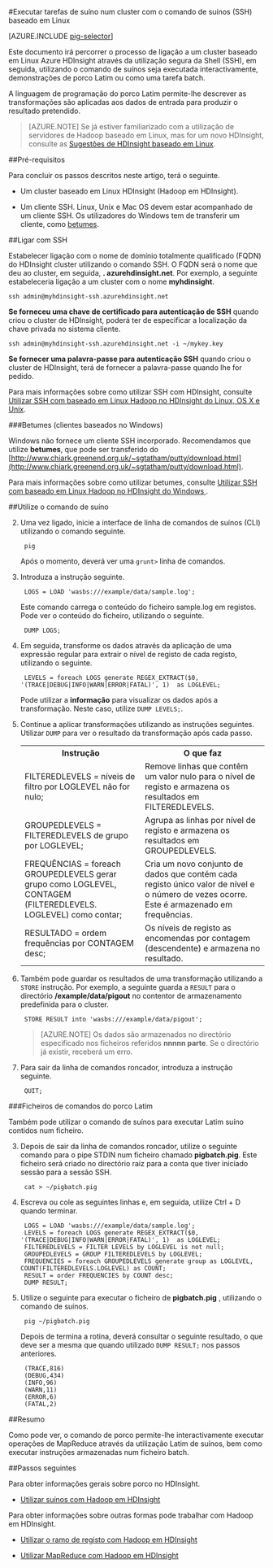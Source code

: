 <properties
   pageTitle="Utilizar Hadoop suínos com SSH num HDInsight cluster | Microsoft Azure"
   description="Obter informações sobre como ligar a um cluster baseado em Linux Hadoop com SSH e, em seguida, utilize o comando de suínos seja executada interactivamente demonstrações de porco Latim ou como uma tarefa batch."
   services="hdinsight"
   documentationCenter=""
   authors="Blackmist"
   manager="jhubbard"
   editor="cgronlun"
    tags="azure-portal"/>

<tags
   ms.service="hdinsight"
   ms.devlang="na"
   ms.topic="article"
   ms.tgt_pltfrm="na"
   ms.workload="big-data"
   ms.date="10/11/2016"
   ms.author="larryfr"/>

#<a name="run-pig-jobs-on-a-linux-based-cluster-with-the-pig-command-ssh"></a>Executar tarefas de suíno num cluster com o comando de suínos (SSH) baseado em Linux

[AZURE.INCLUDE [pig-selector](../../includes/hdinsight-selector-use-pig.md)]

Este documento irá percorrer o processo de ligação a um cluster baseado em Linux Azure HDInsight através da utilização segura da Shell (SSH), em seguida, utilizando o comando de suínos seja executada interactivamente, demonstrações de porco Latim ou como uma tarefa batch.

A linguagem de programação do porco Latim permite-lhe descrever as transformações são aplicadas aos dados de entrada para produzir o resultado pretendido.

> [AZURE.NOTE] Se já estiver familiarizado com a utilização de servidores de Hadoop baseado em Linux, mas for um novo HDInsight, consulte as [Sugestões de HDInsight baseado em Linux](hdinsight-hadoop-linux-information.md).

##<a id="prereq"></a>Pré-requisitos

Para concluir os passos descritos neste artigo, terá o seguinte.

* Um cluster baseado em Linux HDInsight (Hadoop em HDInsight).

* Um cliente SSH. Linux, Unix e Mac OS devem estar acompanhado de um cliente SSH. Os utilizadores do Windows tem de transferir um cliente, como [betumes](http://www.chiark.greenend.org.uk/~sgtatham/putty/download.html).

##<a id="ssh"></a>Ligar com SSH

Estabelecer ligação com o nome de domínio totalmente qualificado (FQDN) do HDInsight cluster utilizando o comando SSH. O FQDN será o nome que deu ao cluster, em seguida, **. azurehdinsight.net**. Por exemplo, a seguinte estabeleceria ligação a um cluster com o nome **myhdinsight**.

    ssh admin@myhdinsight-ssh.azurehdinsight.net

**Se forneceu uma chave de certificado para autenticação de SSH** quando criou o cluster de HDInsight, poderá ter de especificar a localização da chave privada no sistema cliente.

    ssh admin@myhdinsight-ssh.azurehdinsight.net -i ~/mykey.key

**Se fornecer uma palavra-passe para autenticação SSH** quando criou o cluster de HDInsight, terá de fornecer a palavra-passe quando lhe for pedido.

Para mais informações sobre como utilizar SSH com HDInsight, consulte [Utilizar SSH com baseado em Linux Hadoop no HDInsight do Linux, OS X e Unix](hdinsight-hadoop-linux-use-ssh-unix.md).

###<a name="putty-windows-based-clients"></a>Betumes (clientes baseados no Windows)

Windows não fornece um cliente SSH incorporado. Recomendamos que utilize **betumes**, que pode ser transferido do [http://www.chiark.greenend.org.uk/~sgtatham/putty/download.html](http://www.chiark.greenend.org.uk/~sgtatham/putty/download.html).

Para mais informações sobre como utilizar betumes, consulte [Utilizar SSH com baseado em Linux Hadoop no HDInsight do Windows ](hdinsight-hadoop-linux-use-ssh-windows.md).

##<a id="pig"></a>Utilize o comando de suíno

2. Uma vez ligado, inicie a interface de linha de comandos de suínos (CLI) utilizando o comando seguinte.

        pig

    Após o momento, deverá ver uma `grunt>` linha de comandos.

3. Introduza a instrução seguinte.

        LOGS = LOAD 'wasbs:///example/data/sample.log';

    Este comando carrega o conteúdo do ficheiro sample.log em registos. Pode ver o conteúdo do ficheiro, utilizando o seguinte.

        DUMP LOGS;

4. Em seguida, transforme os dados através da aplicação de uma expressão regular para extrair o nível de registo de cada registo, utilizando o seguinte.

        LEVELS = foreach LOGS generate REGEX_EXTRACT($0, '(TRACE|DEBUG|INFO|WARN|ERROR|FATAL)', 1)  as LOGLEVEL;

    Pode utilizar a **informação** para visualizar os dados após a transformação. Neste caso, utilize `DUMP LEVELS;`.

5. Continue a aplicar transformações utilizando as instruções seguintes. Utilizar `DUMP` para ver o resultado da transformação após cada passo.

    <table>
    <tr>
    <th>Instrução</th><th>O que faz</th>
    </tr>
    <tr>
    <td>FILTEREDLEVELS = níveis de filtro por LOGLEVEL não for nulo;</td><td>Remove linhas que contêm um valor nulo para o nível de registo e armazena os resultados em FILTEREDLEVELS.</td>
    </tr>
    <tr>
    <td>GROUPEDLEVELS = FILTEREDLEVELS de grupo por LOGLEVEL;</td><td>Agrupa as linhas por nível de registo e armazena os resultados em GROUPEDLEVELS.</td>
    </tr>
    <tr>
    <td>FREQUÊNCIAS = foreach GROUPEDLEVELS gerar grupo como LOGLEVEL, CONTAGEM (FILTEREDLEVELS. LOGLEVEL) como contar;</td><td>Cria um novo conjunto de dados que contém cada registo único valor de nível e o número de vezes ocorre. Este é armazenado em frequências.</td>
    </tr>
    <tr>
    <td>RESULTADO = ordem frequências por CONTAGEM desc;</td><td>Os níveis de registo as encomendas por contagem (descendente) e armazena no resultado.</td>
    </tr>
    </table>

6. Também pode guardar os resultados de uma transformação utilizando a `STORE` instrução. Por exemplo, a seguinte guarda a `RESULT` para o directório **/example/data/pigout** no contentor de armazenamento predefinida para o cluster.

        STORE RESULT into 'wasbs:///example/data/pigout';

    > [AZURE.NOTE] Os dados são armazenados no directório especificado nos ficheiros referidos **nnnnn parte**. Se o directório já existir, receberá um erro.

7. Para sair da linha de comandos roncador, introduza a instrução seguinte.

        QUIT;

###<a name="pig-latin-batch-files"></a>Ficheiros de comandos do porco Latim

Também pode utilizar o comando de suínos para executar Latim suíno contidos num ficheiro.

3. Depois de sair da linha de comandos roncador, utilize o seguinte comando para o pipe STDIN num ficheiro chamado **pigbatch.pig**. Este ficheiro será criado no directório raiz para a conta que tiver iniciado sessão para a sessão SSH.

        cat > ~/pigbatch.pig

4. Escreva ou cole as seguintes linhas e, em seguida, utilize Ctrl + D quando terminar.

        LOGS = LOAD 'wasbs:///example/data/sample.log';
        LEVELS = foreach LOGS generate REGEX_EXTRACT($0, '(TRACE|DEBUG|INFO|WARN|ERROR|FATAL)', 1)  as LOGLEVEL;
        FILTEREDLEVELS = FILTER LEVELS by LOGLEVEL is not null;
        GROUPEDLEVELS = GROUP FILTEREDLEVELS by LOGLEVEL;
        FREQUENCIES = foreach GROUPEDLEVELS generate group as LOGLEVEL, COUNT(FILTEREDLEVELS.LOGLEVEL) as COUNT;
        RESULT = order FREQUENCIES by COUNT desc;
        DUMP RESULT;

5. Utilize o seguinte para executar o ficheiro de **pigbatch.pig** , utilizando o comando de suínos.

        pig ~/pigbatch.pig

    Depois de termina a rotina, deverá consultar o seguinte resultado, o que deve ser a mesma que quando utilizado `DUMP RESULT;` nos passos anteriores.

        (TRACE,816)
        (DEBUG,434)
        (INFO,96)
        (WARN,11)
        (ERROR,6)
        (FATAL,2)

##<a id="summary"></a>Resumo

Como pode ver, o comando de porco permite-lhe interactivamente executar operações de MapReduce através da utilização Latim de suínos, bem como executar instruções armazenadas num ficheiro batch.

##<a id="nextsteps"></a>Passos seguintes

Para obter informações gerais sobre porco no HDInsight.

* [Utilizar suínos com Hadoop em HDInsight](hdinsight-use-pig.md)

Para obter informações sobre outras formas pode trabalhar com Hadoop em HDInsight.

* [Utilizar o ramo de registo com Hadoop em HDInsight](hdinsight-use-hive.md)

* [Utilizar MapReduce com Hadoop em HDInsight](hdinsight-use-mapreduce.md)
